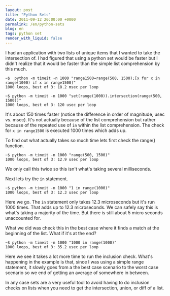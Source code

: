 ```yaml
---
layout: post
title: "Python Sets"
date: 2011-09-12 20:00:00 +0000
permalink: /en/python-sets
blog: en
tags: python set
render_with_liquid: false
---
```


<!-- textlint-disable rousseau -->

I had an application with two lists of unique items that I wanted to
take the intersection of. I had figured that using a python set would be
faster but I didn't realize that it would be faster than the simple list
comprehension by this much.

```text
~$  python -m timeit -n 1000 "range1500=range(500, 1500);[x for x in range(1000) if x in range1500]"
1000 loops, best of 3: 18.2 msec per loop

~$ python -m timeit -n 1000 "set(range(1000)).intersection(range(500, 1500))"
1000 loops, best of 3: 120 usec per loop
```

It's about 150 times faster (notice the difference in order of
magnitude, usec vs. msec). It's not actually because of the list
comprehension but rather because of the repeated use of `in` within the
list comprehension. The check for `x in range1500` is executed 1000
times which adds up.

To find out what actually takes so much time lets first check the
range() function.

```text
~$ python -m timeit -n 1000 "range(500, 1500)"
1000 loops, best of 3: 12.9 usec per loop
```

We only call this twice so this isn't what's taking several
milliseconds.

Next lets try the `in` statement.

```text
~$ python -m timeit -n 1000 "1 in range(1000)"
1000 loops, best of 3: 12.3 usec per loop
```

Here we go. The `in` statement only takes 12.3 microseconds but it's run
1000 times. That adds up to 12.3 microseconds. We can safely say this is
what's taking a majority of the time. But there is still about 5 micro
seconds unaccounted for.

What we did was check this in the best case where it finds a match at
the beginning of the list. What if it's at the end?

```text
~$ python -m timeit -n 1000 "1000 in range(1000)"
1000 loops, best of 3: 35.2 usec per loop
```

Here we see it takes a lot more time to run the inclusion check. What's
happening in the example is that, since I was using a simple range
statement, it slowly goes from a the best case scenario to the worst
case scenario so we end of getting an average of somewhere in between.

In any case sets are a very useful tool to avoid having to do inclusion
checks on lists when you need to get the intersection, union, or diff of
a list.

<!-- textlint-enable rousseau -->
